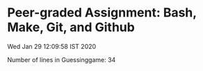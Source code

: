 # Peer-graded Assignment: Bash, Make, Git, and Github #

Wed Jan 29 12:09:58 IST 2020

Number of lines in Guessinggame: 
34
